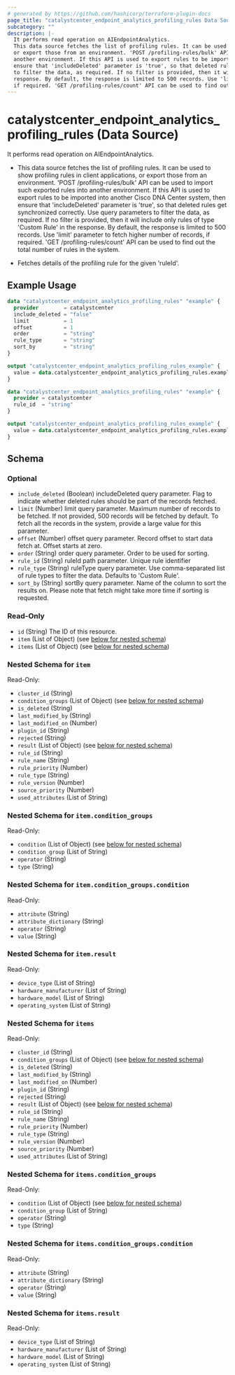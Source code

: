 ```yaml
---
# generated by https://github.com/hashicorp/terraform-plugin-docs
page_title: "catalystcenter_endpoint_analytics_profiling_rules Data Source - terraform-provider-catalystcenter"
subcategory: ""
description: |-
  It performs read operation on AIEndpointAnalytics.
  This data source fetches the list of profiling rules. It can be used to show profiling rules in client applications,
  or export those from an environment. 'POST /profiling-rules/bulk' API can be used to import such exported rules into
  another environment. If this API is used to export rules to be imported into another Cisco DNA Center system, then
  ensure that 'includeDeleted' parameter is 'true', so that deleted rules get synchronized correctly. Use query parameters
  to filter the data, as required. If no filter is provided, then it will include only rules of type 'Custom Rule' in the
  response. By default, the response is limited to 500 records. Use 'limit' parameter to fetch higher number of records,
  if required. 'GET /profiling-rules/count' API can be used to find out the total number of rules in the system.Fetches details of the profiling rule for the given 'ruleId'.
---
```


# catalystcenter_endpoint_analytics_profiling_rules (Data Source)

It performs read operation on AIEndpointAnalytics.

- This data source fetches the list of profiling rules. It can be used to show profiling rules in client applications,
or export those from an environment. 'POST /profiling-rules/bulk' API can be used to import such exported rules into
another environment. If this API is used to export rules to be imported into another Cisco DNA Center system, then
ensure that 'includeDeleted' parameter is 'true', so that deleted rules get synchronized correctly. Use query parameters
to filter the data, as required. If no filter is provided, then it will include only rules of type 'Custom Rule' in the
response. By default, the response is limited to 500 records. Use 'limit' parameter to fetch higher number of records,
if required. 'GET /profiling-rules/count' API can be used to find out the total number of rules in the system.

- Fetches details of the profiling rule for the given 'ruleId'.

## Example Usage

```terraform
data "catalystcenter_endpoint_analytics_profiling_rules" "example" {
  provider        = catalystcenter
  include_deleted = "false"
  limit           = 1
  offset          = 1
  order           = "string"
  rule_type       = "string"
  sort_by         = "string"
}

output "catalystcenter_endpoint_analytics_profiling_rules_example" {
  value = data.catalystcenter_endpoint_analytics_profiling_rules.example.items
}

data "catalystcenter_endpoint_analytics_profiling_rules" "example" {
  provider = catalystcenter
  rule_id  = "string"
}

output "catalystcenter_endpoint_analytics_profiling_rules_example" {
  value = data.catalystcenter_endpoint_analytics_profiling_rules.example.item
}
```

<!-- schema generated by tfplugindocs -->
## Schema

### Optional

- `include_deleted` (Boolean) includeDeleted query parameter. Flag to indicate whether deleted rules should be part of the records fetched.
- `limit` (Number) limit query parameter. Maximum number of records to be fetched. If not provided, 500 records will be fetched by default. To fetch all the records in the system, provide a large value for this parameter.
- `offset` (Number) offset query parameter. Record offset to start data fetch at. Offset starts at zero.
- `order` (String) order query parameter. Order to be used for sorting.
- `rule_id` (String) ruleId path parameter. Unique rule identifier
- `rule_type` (String) ruleType query parameter. Use comma-separated list of rule types to filter the data. Defaults to 'Custom Rule'.
- `sort_by` (String) sortBy query parameter. Name of the column to sort the results on. Please note that fetch might take more time if sorting is requested.

### Read-Only

- `id` (String) The ID of this resource.
- `item` (List of Object) (see [below for nested schema](#nestedatt--item))
- `items` (List of Object) (see [below for nested schema](#nestedatt--items))

<a id="nestedatt--item"></a>
### Nested Schema for `item`

Read-Only:

- `cluster_id` (String)
- `condition_groups` (List of Object) (see [below for nested schema](#nestedobjatt--item--condition_groups))
- `is_deleted` (String)
- `last_modified_by` (String)
- `last_modified_on` (Number)
- `plugin_id` (String)
- `rejected` (String)
- `result` (List of Object) (see [below for nested schema](#nestedobjatt--item--result))
- `rule_id` (String)
- `rule_name` (String)
- `rule_priority` (Number)
- `rule_type` (String)
- `rule_version` (Number)
- `source_priority` (Number)
- `used_attributes` (List of String)

<a id="nestedobjatt--item--condition_groups"></a>
### Nested Schema for `item.condition_groups`

Read-Only:

- `condition` (List of Object) (see [below for nested schema](#nestedobjatt--item--condition_groups--condition))
- `condition_group` (List of String)
- `operator` (String)
- `type` (String)

<a id="nestedobjatt--item--condition_groups--condition"></a>
### Nested Schema for `item.condition_groups.condition`

Read-Only:

- `attribute` (String)
- `attribute_dictionary` (String)
- `operator` (String)
- `value` (String)



<a id="nestedobjatt--item--result"></a>
### Nested Schema for `item.result`

Read-Only:

- `device_type` (List of String)
- `hardware_manufacturer` (List of String)
- `hardware_model` (List of String)
- `operating_system` (List of String)



<a id="nestedatt--items"></a>
### Nested Schema for `items`

Read-Only:

- `cluster_id` (String)
- `condition_groups` (List of Object) (see [below for nested schema](#nestedobjatt--items--condition_groups))
- `is_deleted` (String)
- `last_modified_by` (String)
- `last_modified_on` (Number)
- `plugin_id` (String)
- `rejected` (String)
- `result` (List of Object) (see [below for nested schema](#nestedobjatt--items--result))
- `rule_id` (String)
- `rule_name` (String)
- `rule_priority` (Number)
- `rule_type` (String)
- `rule_version` (Number)
- `source_priority` (Number)
- `used_attributes` (List of String)

<a id="nestedobjatt--items--condition_groups"></a>
### Nested Schema for `items.condition_groups`

Read-Only:

- `condition` (List of Object) (see [below for nested schema](#nestedobjatt--items--condition_groups--condition))
- `condition_group` (List of String)
- `operator` (String)
- `type` (String)

<a id="nestedobjatt--items--condition_groups--condition"></a>
### Nested Schema for `items.condition_groups.condition`

Read-Only:

- `attribute` (String)
- `attribute_dictionary` (String)
- `operator` (String)
- `value` (String)



<a id="nestedobjatt--items--result"></a>
### Nested Schema for `items.result`

Read-Only:

- `device_type` (List of String)
- `hardware_manufacturer` (List of String)
- `hardware_model` (List of String)
- `operating_system` (List of String)
